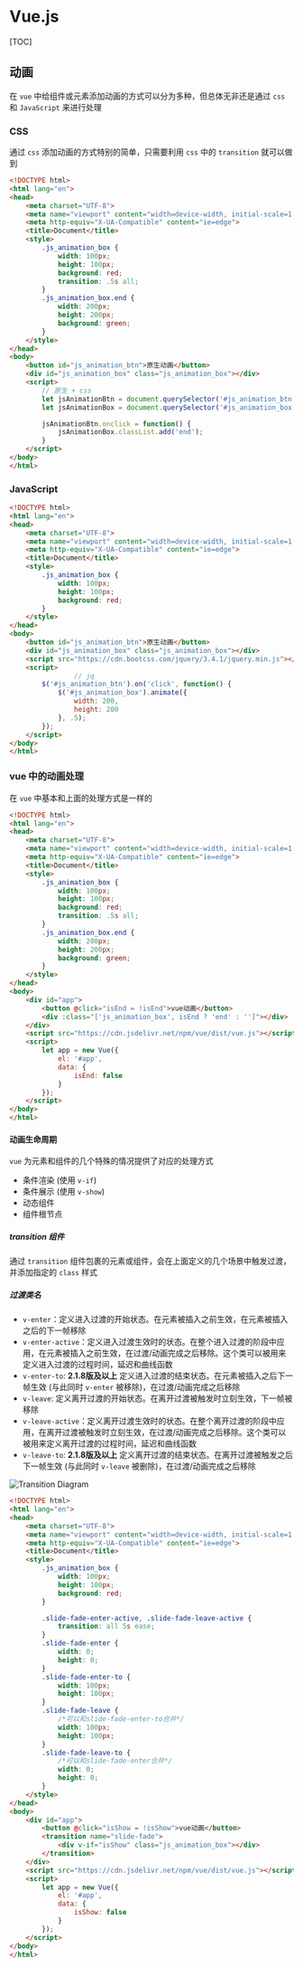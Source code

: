 # Vue.js

[TOC]

## 动画

在 `vue` 中给组件或元素添加动画的方式可以分为多种，但总体无非还是通过 `css` 和 `JavaScript` 来进行处理

### CSS

通过 `css` 添加动画的方式特别的简单，只需要利用 `css` 中的 `transition` 就可以做到

```html
<!DOCTYPE html>
<html lang="en">
<head>
    <meta charset="UTF-8">
    <meta name="viewport" content="width=device-width, initial-scale=1.0">
    <meta http-equiv="X-UA-Compatible" content="ie=edge">
    <title>Document</title>
    <style>
        .js_animation_box {
            width: 100px;
            height: 100px;
            background: red;
            transition: .5s all;
        }
        .js_animation_box.end {
            width: 200px;
            height: 200px;
            background: green;
        }
    </style>
</head>
<body>
    <button id="js_animation_btn">原生动画</button>
    <div id="js_animation_box" class="js_animation_box"></div>
    <script>
        // 原生 + css
        let jsAnimationBtn = document.querySelector('#js_animation_btn');
        let jsAnimationBox = document.querySelector('#js_animation_box');

        jsAnimationBtn.onclick = function() {
            jsAnimationBox.classList.add('end');
        }
    </script>
</body>
</html>
```

### JavaScript

```html
<!DOCTYPE html>
<html lang="en">
<head>
    <meta charset="UTF-8">
    <meta name="viewport" content="width=device-width, initial-scale=1.0">
    <meta http-equiv="X-UA-Compatible" content="ie=edge">
    <title>Document</title>
    <style>
        .js_animation_box {
            width: 100px;
            height: 100px;
            background: red;
        }
    </style>
</head>
<body>
    <button id="js_animation_btn">原生动画</button>
    <div id="js_animation_box" class="js_animation_box"></div>
  	<script src="https://cdn.bootcss.com/jquery/3.4.1/jquery.min.js"></script>
    <script>
				// jq
        $('#js_animation_btn').on('click', function() {
            $('#js_animation_box').animate({
                width: 200,
                height: 200
            }, .5);
        });
    </script>
</body>
</html>
```

### vue 中的动画处理

在 `vue` 中基本和上面的处理方式是一样的

```html
<!DOCTYPE html>
<html lang="en">
<head>
    <meta charset="UTF-8">
    <meta name="viewport" content="width=device-width, initial-scale=1.0">
    <meta http-equiv="X-UA-Compatible" content="ie=edge">
    <title>Document</title>
    <style>
        .js_animation_box {
            width: 100px;
            height: 100px;
            background: red;
            transition: .5s all;
        }
        .js_animation_box.end {
            width: 200px;
            height: 200px;
            background: green;
        }
    </style>
</head>
<body>
    <div id="app">
        <button @click="isEnd = !isEnd">vue动画</button>
        <div :class="['js_animation_box', isEnd ? 'end' : '']"></div>
    </div>
    <script src="https://cdn.jsdelivr.net/npm/vue/dist/vue.js"></script>
    <script>
        let app = new Vue({
            el: '#app',
            data: {
                isEnd: false
            }
        });
    </script>
</body>
</html>
```

#### 动画生命周期

`vue` 为元素和组件的几个特殊的情况提供了对应的处理方式

- 条件渲染 (使用 `v-if`)
- 条件展示 (使用 `v-show`)
- 动态组件
- 组件根节点

##### transition 组件

通过 `transition` 组件包裹的元素或组件，会在上面定义的几个场景中触发过渡，并添加指定的 `class` 样式

##### 过渡类名

- `v-enter`：定义进入过渡的开始状态。在元素被插入之前生效，在元素被插入之后的下一帧移除
- `v-enter-active`：定义进入过渡生效时的状态。在整个进入过渡的阶段中应用，在元素被插入之前生效，在过渡/动画完成之后移除。这个类可以被用来定义进入过渡的过程时间，延迟和曲线函数
- `v-enter-to`: **2.1.8版及以上** 定义进入过渡的结束状态。在元素被插入之后下一帧生效 (与此同时 `v-enter` 被移除)，在过渡/动画完成之后移除
- `v-leave`: 定义离开过渡的开始状态。在离开过渡被触发时立刻生效，下一帧被移除
- `v-leave-active`：定义离开过渡生效时的状态。在整个离开过渡的阶段中应用，在离开过渡被触发时立刻生效，在过渡/动画完成之后移除。这个类可以被用来定义离开过渡的过程时间，延迟和曲线函数
- `v-leave-to`: **2.1.8版及以上** 定义离开过渡的结束状态。在离开过渡被触发之后下一帧生效 (与此同时 `v-leave` 被删除)，在过渡/动画完成之后移除

![Transition Diagram](assets/transition.png)

```html
<!DOCTYPE html>
<html lang="en">
<head>
    <meta charset="UTF-8">
    <meta name="viewport" content="width=device-width, initial-scale=1.0">
    <meta http-equiv="X-UA-Compatible" content="ie=edge">
    <title>Document</title>
    <style>
        .js_animation_box {
            width: 100px;
            height: 100px;
            background: red;
        }

        .slide-fade-enter-active, .slide-fade-leave-active {
            transition: all 5s ease;
        }
        .slide-fade-enter {
            width: 0;
            height: 0;
        }
        .slide-fade-enter-to {
            width: 100px;
            height: 100px;
        }
        .slide-fade-leave {
          	/*可以和slide-fade-enter-to合并*/
            width: 100px;
            height: 100px;
        }
        .slide-fade-leave-to {
          	/*可以和slide-fade-enter合并*/
            width: 0;
            height: 0;
        }
    </style>
</head>
<body>
    <div id="app">
        <button @click="isShow = !isShow">vue动画</button>
        <transition name="slide-fade">
            <div v-if="isShow" class="js_animation_box"></div>
        </transition>
    </div>
    <script src="https://cdn.jsdelivr.net/npm/vue/dist/vue.js"></script>
    <script>
        let app = new Vue({
            el: '#app',
            data: {
                isShow: false
            }
        });
    </script>
</body>
</html>
```

